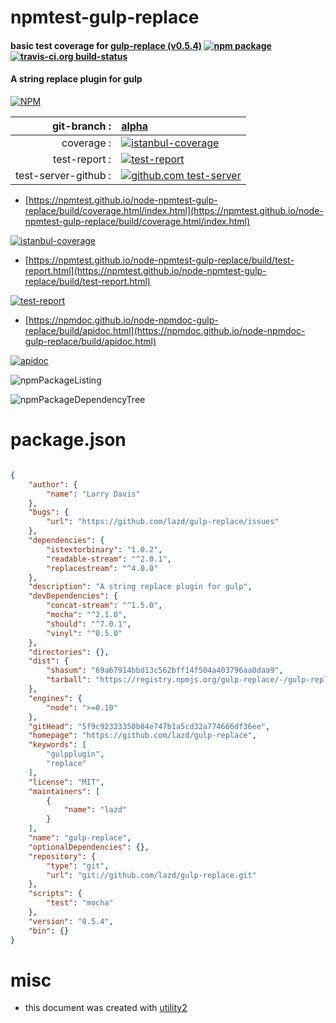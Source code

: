 # npmtest-gulp-replace

#### basic test coverage for  [gulp-replace (v0.5.4)](https://github.com/lazd/gulp-replace)  [![npm package](https://img.shields.io/npm/v/npmtest-gulp-replace.svg?style=flat-square)](https://www.npmjs.org/package/npmtest-gulp-replace) [![travis-ci.org build-status](https://api.travis-ci.org/npmtest/node-npmtest-gulp-replace.svg)](https://travis-ci.org/npmtest/node-npmtest-gulp-replace)

#### A string replace plugin for gulp

[![NPM](https://nodei.co/npm/gulp-replace.png?downloads=true&downloadRank=true&stars=true)](https://www.npmjs.com/package/gulp-replace)

| git-branch : | [alpha](https://github.com/npmtest/node-npmtest-gulp-replace/tree/alpha)|
|--:|:--|
| coverage : | [![istanbul-coverage](https://npmtest.github.io/node-npmtest-gulp-replace/build/coverage.badge.svg)](https://npmtest.github.io/node-npmtest-gulp-replace/build/coverage.html/index.html)|
| test-report : | [![test-report](https://npmtest.github.io/node-npmtest-gulp-replace/build/test-report.badge.svg)](https://npmtest.github.io/node-npmtest-gulp-replace/build/test-report.html)|
| test-server-github : | [![github.com test-server](https://npmtest.github.io/node-npmtest-gulp-replace/GitHub-Mark-32px.png)](https://npmtest.github.io/node-npmtest-gulp-replace/build/app/index.html) | | build-artifacts : | [![build-artifacts](https://npmtest.github.io/node-npmtest-gulp-replace/glyphicons_144_folder_open.png)](https://github.com/npmtest/node-npmtest-gulp-replace/tree/gh-pages/build)|

- [https://npmtest.github.io/node-npmtest-gulp-replace/build/coverage.html/index.html](https://npmtest.github.io/node-npmtest-gulp-replace/build/coverage.html/index.html)

[![istanbul-coverage](https://npmtest.github.io/node-npmtest-gulp-replace/build/screenCapture.buildCi.browser.%252Ftmp%252Fbuild%252Fcoverage.lib.html.png)](https://npmtest.github.io/node-npmtest-gulp-replace/build/coverage.html/index.html)

- [https://npmtest.github.io/node-npmtest-gulp-replace/build/test-report.html](https://npmtest.github.io/node-npmtest-gulp-replace/build/test-report.html)

[![test-report](https://npmtest.github.io/node-npmtest-gulp-replace/build/screenCapture.buildCi.browser.%252Ftmp%252Fbuild%252Ftest-report.html.png)](https://npmtest.github.io/node-npmtest-gulp-replace/build/test-report.html)

- [https://npmdoc.github.io/node-npmdoc-gulp-replace/build/apidoc.html](https://npmdoc.github.io/node-npmdoc-gulp-replace/build/apidoc.html)

[![apidoc](https://npmdoc.github.io/node-npmdoc-gulp-replace/build/screenCapture.buildCi.browser.%252Ftmp%252Fbuild%252Fapidoc.html.png)](https://npmdoc.github.io/node-npmdoc-gulp-replace/build/apidoc.html)

![npmPackageListing](https://npmtest.github.io/node-npmtest-gulp-replace/build/screenCapture.npmPackageListing.svg)

![npmPackageDependencyTree](https://npmtest.github.io/node-npmtest-gulp-replace/build/screenCapture.npmPackageDependencyTree.svg)



# package.json

```json

{
    "author": {
        "name": "Larry Davis"
    },
    "bugs": {
        "url": "https://github.com/lazd/gulp-replace/issues"
    },
    "dependencies": {
        "istextorbinary": "1.0.2",
        "readable-stream": "^2.0.1",
        "replacestream": "^4.0.0"
    },
    "description": "A string replace plugin for gulp",
    "devDependencies": {
        "concat-stream": "^1.5.0",
        "mocha": "^2.1.0",
        "should": "^7.0.1",
        "vinyl": "^0.5.0"
    },
    "directories": {},
    "dist": {
        "shasum": "69a67914bbd13c562bff14f504a403796aa0daa9",
        "tarball": "https://registry.npmjs.org/gulp-replace/-/gulp-replace-0.5.4.tgz"
    },
    "engines": {
        "node": ">=0.10"
    },
    "gitHead": "5f9c92323350b84e747b1a5cd32a774666df36ee",
    "homepage": "https://github.com/lazd/gulp-replace",
    "keywords": [
        "gulpplugin",
        "replace"
    ],
    "license": "MIT",
    "maintainers": [
        {
            "name": "lazd"
        }
    ],
    "name": "gulp-replace",
    "optionalDependencies": {},
    "repository": {
        "type": "git",
        "url": "git://github.com/lazd/gulp-replace.git"
    },
    "scripts": {
        "test": "mocha"
    },
    "version": "0.5.4",
    "bin": {}
}
```



# misc
- this document was created with [utility2](https://github.com/kaizhu256/node-utility2)
